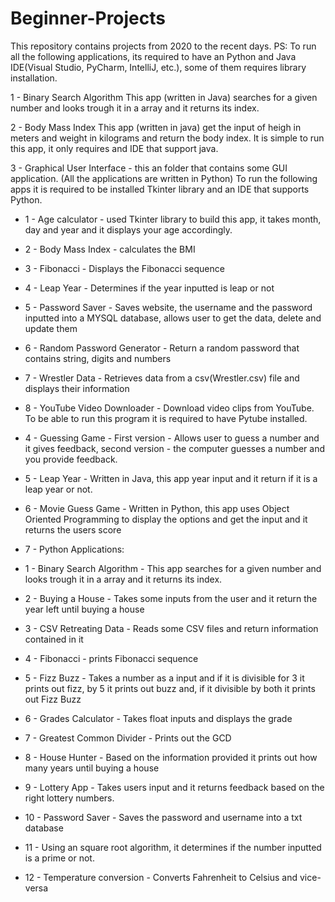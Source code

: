 # Beginner-Projects
This repository contains projects from 2020 to the recent days.
PS: To run all the following applications, its required to have an Python and Java IDE(Visual Studio, PyCharm, IntelliJ, etc.), some of them requires library installation.

1 - Binary Search Algorithm
This app (written in Java) searches for a given number and looks trough it in a array and it returns its index. 

2 - Body Mass Index
This app (written in java) get the input of heigh in meters and weight in kilograms and return the body index. It is simple to run this app, it only requires and IDE that support java.

3 - Graphical User Interface - this an folder that contains some GUI application. (All the applications are written in Python) To run the following apps it is required to be installed Tkinter library and an IDE that supports Python.
 - 1 - Age calculator - used Tkinter library to build this app, it takes month, day and year and it displays your age accordingly.
 - 2 - Body Mass Index - calculates the BMI
 - 3 - Fibonacci - Displays the Fibonacci sequence
 - 4 - Leap Year - Determines if the year inputted is leap or not
 - 5 - Password Saver - Saves website, the username and the password inputted into a MYSQL database, allows user to get the data, delete and update them
 - 6 - Random Password Generator - Return a random password that contains string, digits and numbers
 - 7 - Wrestler Data - Retrieves data from a csv(Wrestler.csv) file and displays their information
 - 8 - YouTube Video Downloader - Download video clips from YouTube. To be able to run this program it is required to have Pytube installed.
 
- 4 - Guessing Game - First version - Allows user to guess a number and it gives feedback, second version - the computer guesses a number and you provide feedback.
- 5 - Leap Year - Written in Java, this app year input and it return if it is a leap year or not.
- 6 - Movie Guess Game - Written in Python, this app uses Object Oriented Programming to display the options and get the input and it returns the users score
- 7 - Python Applications:
 - 1 - Binary Search Algorithm - This app searches for a given number and looks trough it in a array and it returns its index. 
 - 2 - Buying a House - Takes some inputs from the user and it return the year left until buying a house
 - 3 - CSV Retreating Data - Reads some CSV files and return information contained in it
 - 4 - Fibonacci - prints Fibonacci sequence
 - 5 - Fizz Buzz - Takes a number as a input and if it is divisible for 3 it prints out fizz, by 5 it prints out buzz and, if it divisible by both it prints out Fizz Buzz
 - 6 - Grades Calculator - Takes float inputs and displays the grade
 - 7 - Greatest Common Divider - Prints out the GCD
 - 8 - House Hunter - Based on the information provided it prints out how many years until buying a house
 - 9 - Lottery App - Takes users input and it returns feedback based on the right lottery numbers.
 - 10 - Password Saver - Saves the password and username into a txt database
 - 11 - Using an square root algorithm, it determines if the number inputted is a prime or not.
 - 12 - Temperature conversion - Converts Fahrenheit to Celsius and vice-versa
